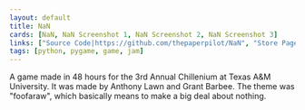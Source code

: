 ```yaml
---
layout: default
title: NaN
cards: [NaN, NaN Screenshot 1, NaN Screenshot 2, NaN Screenshot 3]
links: ["Source Code|https://github.com/thepaperpilot/NaN", "Store Page|https://thepaperpilot.itch.io/nan"]
tags: [python, pygame, game, jam]
---
```

A game made in 48 hours for the 3rd Annual Chillenium at Texas A&M University. It was made by Anthony Lawn and Grant Barbee. The theme was "foofaraw", which basically means to make a big deal about nothing. 
